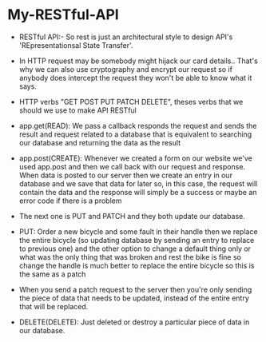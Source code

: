 # My-RESTful-API

- RESTful API:- So rest is just an architectural style to design API's 'REpresentationsal State Transfer'.

- In HTTP request may be somebody might hijack our card details..
That's why we can also use cryptography and encrypt our request so if anybody does intercept the request they won't be able to know what it says.

- HTTP verbs "GET POST PUT PATCH DELETE", theses verbs that we should we use to make API RESTful

- app.get(READ): We pass a callback responds the request and sends the result and request related to a database that is equivalent to searching our database and returning the data as the result

- app.post(CREATE): Whenever we created a form on our website we've used app.post and then we call back with our request and response. When data is posted to our server then we create an entry in our database and we save that data for later so, in this case, the request will contain the data and the response will simply be a success or maybe an error code if there is a problem

- The next one is PUT and PATCH and they both update our database.

- PUT: Order a new  bicycle and  some fault in their handle then we replace the entire bicycle (so updating database by sending an entry to replace to previous one)
and the other option to change a default thing only or what was the only thing that was broken and rest the bike is fine
so change the handle is much better to replace the entire bicycle so this is the same as a patch

- When you send a patch request to the server then you're only sending the piece of data that needs to be updated, instead of the entire entry that will be replaced.

- DELETE(DELETE): Just deleted or destroy a particular piece of data in our database.
